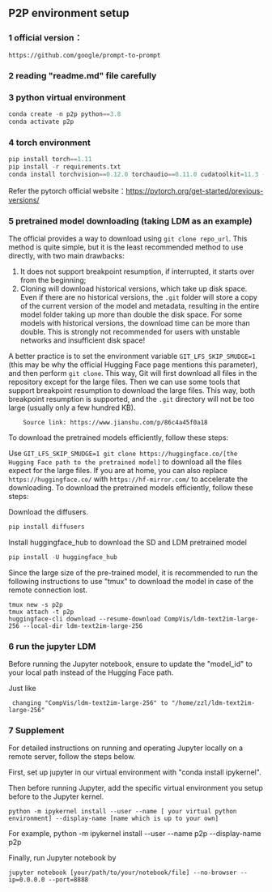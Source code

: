 ## P2P environment setup

### 1 official version：
```
https://github.com/google/prompt-to-prompt
```
### 2 reading "readme.md" file carefully
### 3 python virtual environment
```python
conda create -n p2p python==3.8
conda activate p2p
```
### 4 torch environment
```python
pip install torch==1.11
pip install -r requirements.txt
conda install torchvision==0.12.0 torchaudio==0.11.0 cudatoolkit=11.3 -c pytorch
```
Refer the pytorch official website：https://pytorch.org/get-started/previous-versions/
### 5 pretrained model downloading (taking LDM as an example)
 The official provides a way to download using `git clone repo_url`. This method is quite simple, but it is the least recommended method to use directly, with two main drawbacks:

1) It does not support breakpoint resumption, if interrupted, it starts over from the beginning;
2) Cloning will download historical versions, which take up disk space. Even if there are no historical versions, the `.git` folder will store a copy of the current version of the model and metadata, resulting in the entire model folder taking up more than double the disk space. For some models with historical versions, the download time can be more than double. This is strongly not recommended for users with unstable networks and insufficient disk space!

A better practice is to set the environment variable `GIT_LFS_SKIP_SMUDGE=1` (this may be why the official Hugging Face page mentions this parameter), and then perform `git clone`. This way, Git will first download all files in the repository except for the large files. Then we can use some tools that support breakpoint resumption to download the large files. This way, both breakpoint resumption is supported, and the `.git` directory will not be too large (usually only a few hundred KB).
```
	Source link: https://www.jianshu.com/p/86c4a45f0a18
```
To download the pretrained models efficiently, follow these steps:

Use `GIT_LFS_SKIP_SMUDGE=1 git clone https://huggingface.co/[the Hugging Face path to the pretrained model]` to download all the files expect for the large files.  If you are at home, you can also replace `https://huggingface.co/` with `https://hf-mirror.com/` to accelerate the downloading.
To download the pretrained models efficiently, follow these steps:

Download the diffusers.
```python
pip install diffusers
```
Install huggingface_hub to download the SD and LDM pretrained model
```python
pip install -U huggingface_hub
```
Since the large size of the pre-trained model, it is recommended to  run the following instructions  to use "tmux" to download the model in case of the remote connection lost.
```shell
tmux new -s p2p
tmux attach -t p2p
huggingface-cli download --resume-download CompVis/ldm-text2im-large-256 --local-dir ldm-text2im-large-256
```
### 6 run the jupyter LDM
Before running the Jupyter notebook, ensure to update the "model_id" to your local path instead of the Hugging Face path.

Just like 
```
 changing "CompVis/ldm-text2im-large-256" to "/home/zzl/ldm-text2im-large-256"
```
### 7 Supplement
For detailed instructions on running and operating Jupyter locally on a remote server, follow the steps below. 

First, set up jupyter  in our virtual environment with "conda install ipykernel".

Then before  running Jupyter,  add the specific virtual environment you setup before to the Jupyter kernel.
```shell
python -m ipykernel install --user --name [ your virtual python environment] --display-name [name which is up to your own]
```
For example, python -m ipykernel install --user --name p2p --display-name p2p

Finally,  run Jupyter notebook  by 
```shell
jupyter notebook [your/path/to/your/notebook/file] --no-browser --ip=0.0.0.0 --port=8888
```

